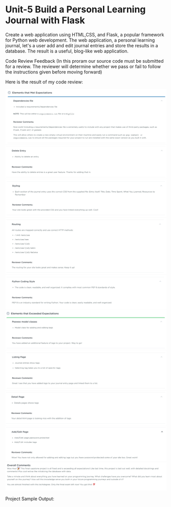 # Unit-5 Build a Personal Learning Journal with Flask

Create a web application using HTML,CSS, and Flask, a popular framework for Python web development. The web application, a personal learning journal, let's a user add and edit journal entries and store the results in a database. The result is a useful, blog-like web application.

Code Review Feedback (In this proram our source code must be submitted for a review. The reviewer will determine whether we pass or fail to follow the instructions given before moving forward)

Here is the result of my code review:

![](/Result/1.png)
![](/Result/2.png)
![](/Result/3.png)
![](/Result/4.png)
![](/Result/5.png)
![](/Result/6.png)
![](/Result/7.png)
![](/Result/8.png)
![](/Result/9.png)
![](/Result/10.png)


Project Sample Output:



